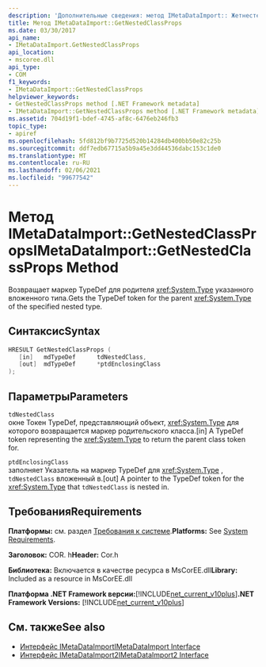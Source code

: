 ```yaml
---
description: 'Дополнительные сведения: метод IMetaDataImport:: Жетнестедкласспропс'
title: Метод IMetaDataImport::GetNestedClassProps
ms.date: 03/30/2017
api_name:
- IMetaDataImport.GetNestedClassProps
api_location:
- mscoree.dll
api_type:
- COM
f1_keywords:
- IMetaDataImport::GetNestedClassProps
helpviewer_keywords:
- GetNestedClassProps method [.NET Framework metadata]
- IMetaDataImport::GetNestedClassProps method [.NET Framework metadata]
ms.assetid: 704d19f1-bdef-4745-af8c-6476eb246fb3
topic_type:
- apiref
ms.openlocfilehash: 5fd812bf9b7725d520b14284db400bb50e82c25b
ms.sourcegitcommit: ddf7edb67715a5b9a45e3dd44536dabc153c1de0
ms.translationtype: MT
ms.contentlocale: ru-RU
ms.lasthandoff: 02/06/2021
ms.locfileid: "99677542"
---
```

# <a name="imetadataimportgetnestedclassprops-method"></a><span data-ttu-id="e4314-103">Метод IMetaDataImport::GetNestedClassProps</span><span class="sxs-lookup"><span data-stu-id="e4314-103">IMetaDataImport::GetNestedClassProps Method</span></span>

<span data-ttu-id="e4314-104">Возвращает маркер TypeDef для родителя <xref:System.Type> указанного вложенного типа.</span><span class="sxs-lookup"><span data-stu-id="e4314-104">Gets the TypeDef token for the parent <xref:System.Type> of the specified nested type.</span></span>  
  
## <a name="syntax"></a><span data-ttu-id="e4314-105">Синтаксис</span><span class="sxs-lookup"><span data-stu-id="e4314-105">Syntax</span></span>  
  
```cpp  
HRESULT GetNestedClassProps (  
   [in]   mdTypeDef      tdNestedClass,  
   [out]  mdTypeDef      *ptdEnclosingClass  
);  
```  
  
## <a name="parameters"></a><span data-ttu-id="e4314-106">Параметры</span><span class="sxs-lookup"><span data-stu-id="e4314-106">Parameters</span></span>  

 `tdNestedClass`  
 <span data-ttu-id="e4314-107">окне Токен TypeDef, представляющий объект, <xref:System.Type> для которого возвращается маркер родительского класса.</span><span class="sxs-lookup"><span data-stu-id="e4314-107">[in] A TypeDef token representing the <xref:System.Type> to return the parent class token for.</span></span>  
  
 `ptdEnclosingClass`  
 <span data-ttu-id="e4314-108">заполняет Указатель на маркер TypeDef для <xref:System.Type> , `tdNestedClass` вложенный в.</span><span class="sxs-lookup"><span data-stu-id="e4314-108">[out] A pointer to the TypeDef token for the <xref:System.Type> that `tdNestedClass` is nested in.</span></span>  
  
## <a name="requirements"></a><span data-ttu-id="e4314-109">Требования</span><span class="sxs-lookup"><span data-stu-id="e4314-109">Requirements</span></span>  

 <span data-ttu-id="e4314-110">**Платформы:** см. раздел [Требования к системе](../../get-started/system-requirements.md).</span><span class="sxs-lookup"><span data-stu-id="e4314-110">**Platforms:** See [System Requirements](../../get-started/system-requirements.md).</span></span>  
  
 <span data-ttu-id="e4314-111">**Заголовок:** COR. h</span><span class="sxs-lookup"><span data-stu-id="e4314-111">**Header:** Cor.h</span></span>  
  
 <span data-ttu-id="e4314-112">**Библиотека:** Включается в качестве ресурса в MsCorEE.dll</span><span class="sxs-lookup"><span data-stu-id="e4314-112">**Library:** Included as a resource in MsCorEE.dll</span></span>  
  
 <span data-ttu-id="e4314-113">**Платформа .NET Framework версии:**[!INCLUDE[net_current_v10plus](../../../../includes/net-current-v10plus-md.md)]</span><span class="sxs-lookup"><span data-stu-id="e4314-113">**.NET Framework Versions:** [!INCLUDE[net_current_v10plus](../../../../includes/net-current-v10plus-md.md)]</span></span>  
  
## <a name="see-also"></a><span data-ttu-id="e4314-114">См. также</span><span class="sxs-lookup"><span data-stu-id="e4314-114">See also</span></span>

- [<span data-ttu-id="e4314-115">Интерфейс IMetaDataImport</span><span class="sxs-lookup"><span data-stu-id="e4314-115">IMetaDataImport Interface</span></span>](imetadataimport-interface.md)
- [<span data-ttu-id="e4314-116">Интерфейс IMetaDataImport2</span><span class="sxs-lookup"><span data-stu-id="e4314-116">IMetaDataImport2 Interface</span></span>](imetadataimport2-interface.md)

